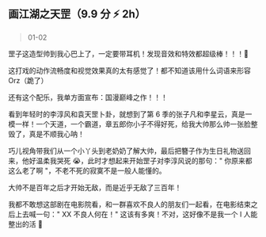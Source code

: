 ## 画江湖之天罡（9.9 分 ⚡ 2h）

> 01-02

罡子这造型帅到我心巴上了，一定要带耳机！发现音效和特效都超级棒！！！🎉

这打戏的动作流畅度和视觉效果真的太有感觉了！都不知道该用什么词语来形容 Orz（跪了）

还有这个配乐，我单方面宣布：国漫巅峰之作！！！

看到年轻时的李淳风和袁天罡卜卦，就想到了第 6 季的张子凡和李星云，真是一模一样！一个天道，一个霸道，章五郎你小子不得好死，给我大帅那么帅一张脸整毁了，真是不顺我心呐！

巧儿视角带我们从一个小丫头到老奶奶了解大帅，最后把簪子作为生日礼物送回来，他好温柔我哭死 😭，此时才想起来开始罡子对李淳风说的那句：" 你原来都这么老了啊 "，不老不死的寂寞不是一般人能懂的。

大帅不是百年之后才开始无敌，而是近乎无敌了三百年！

我都不敢想这部剧在电影院看，和一群喜欢不良人的朋友们一起看，在电影结束之后上去喊一句：" XX 不良人何在！" 这该有多爽！不对，这好像不是我一个 I 人能整出的活 🤡
